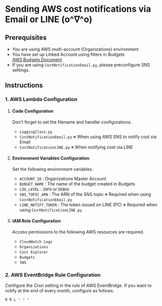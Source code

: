 # Sending AWS cost notifications via Email or LINE (o^∇^o)

## Prerequisites
- You are using AWS multi-account (Organizations) environment
- You have set up Linked Account using filters in Budgets  
  [AWS Budgets Document](https://docs.aws.amazon.com/cost-management/latest/userguide/budgets-create-filters.html#:~:text=.-,Linked%20Account,-Choose%20an%20AWS)
- If you are using `CostNotificationEmail.py`, please preconfigure SNS settings.

## Instructions

### 1. AWS Lambda Configuration
   1. #### Code Configuration
      Don't forget to set the filename and handler configurations.
      - `LoggingClass.py`
      - `CostNotificationEmail.py` ※ When using AWS SNS to notify cost via Email
      - `CostNotificationLINE.py` ※ When notifying cost via LINE

   2. #### Environment Variables Configuration
      Set the following environment variables.
      - `ACCOUNT_ID` : Organizations Master Account
      - `BUDGET_NAME` : The name of the budget created in Budgets
      - `LOG_LEVEL` : `INFO` or `DEBUG`
      - `SNS_TOPIC_ARN` : The ARN of the SNS topic ※ Required when using `CostNotificationEmail.py`
      - `LINE_NOTIFY_TOKEN` : The token issued on LINE (PC) ※ Required when using `CostNotificationLINE.py`

   3. #### IAM Role Configuration
      Access permissions to the following AWS resources are required.
      - `CloudWatch Logs`
      - `Organizations`
      - `Cost Explorer`
      - `Budgets`
      - `SNS`

### 2. AWS EventBridge Rule Configuration
   Configure the Cron setting in the rule of AWS EventBridge. If you want to notify at the end of every month, configure as follows.
   ```bash
   0 0 L * ? *